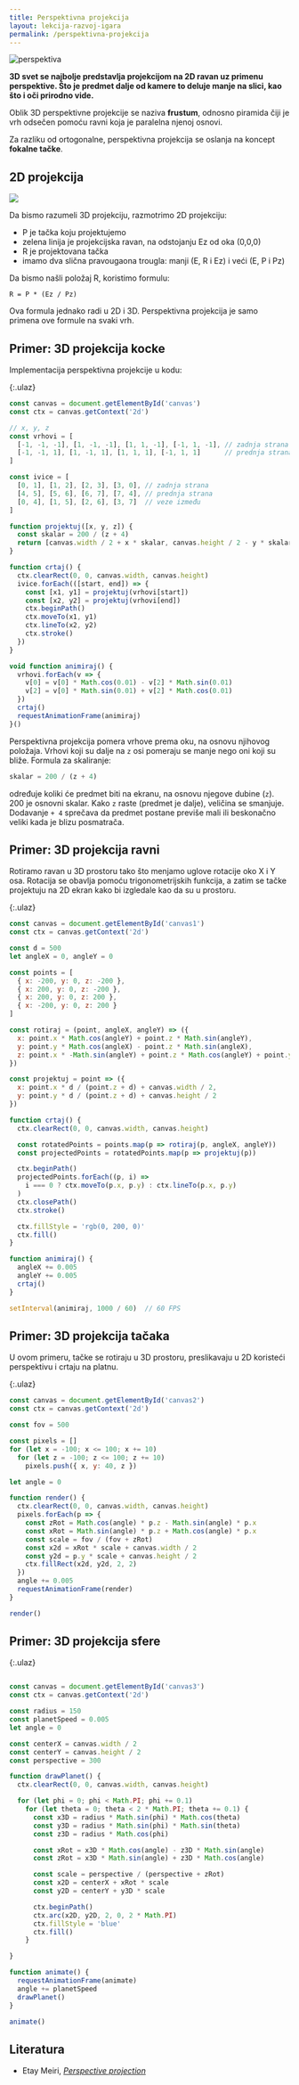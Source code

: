 ```yaml
---
title: Perspektivna projekcija
layout: lekcija-razvoj-igara
permalink: /perspektivna-projekcija
---
```


![perspektiva](/images/razvoj-igara/perspektiva.png)

<!-- ![](/images/razvoj-igara/ViewFrustum.svg) -->

**3D svet se najbolje predstavlja projekcijom na 2D ravan uz primenu perspektive. Što je predmet dalje od kamere to deluje manje na slici, kao što i oči prirodno vide.**

Oblik 3D perspektivne projekcije se naziva **frustum**, odnosno piramida čiji je vrh odsečen pomoću ravni koja je paralelna njenoj osnovi.

Za razliku od ortogonalne, perspektivna projekcija se oslanja na koncept **fokalne tačke**. 

<!-- ## Matrica projekcije

Najjednostavnija matrica perspektivne projekcije:

```
[ 1  0  0  0
  0  1  0  0
  0  0  1  0
  0  0 -1  0 ]
``` -->

## 2D projekcija

![](/images/razvoj-igara/PerspDiagram.svg)

Da bismo razumeli 3D projekciju, razmotrimo 2D projekciju:

- P je tačka koju projektujemo 
- zelena linija je projekcijska ravan, na odstojanju Ez od oka (0,0,0)
- R je projektovana tačka
- imamo dva slična pravougaona trougla: manji (E, R i Ez) i veći (E, P i Pz) 

Da bismo našli položaj R, koristimo formulu:

```
R = P * (Ez / Pz)
```

Ova formula jednako radi u 2D i 3D. Perspektivna projekcija je samo primena ove formule na svaki vrh.

## Primer: 3D projekcija kocke

Implementacija perspektivna projekcije u kodu:

{:.ulaz}
```js
const canvas = document.getElementById('canvas')
const ctx = canvas.getContext('2d')

// x, y, z
const vrhovi = [
  [-1, -1, -1], [1, -1, -1], [1, 1, -1], [-1, 1, -1], // zadnja strana
  [-1, -1, 1], [1, -1, 1], [1, 1, 1], [-1, 1, 1]      // prednja strana
]

const ivice = [
  [0, 1], [1, 2], [2, 3], [3, 0], // zadnja strana
  [4, 5], [5, 6], [6, 7], [7, 4], // prednja strana
  [0, 4], [1, 5], [2, 6], [3, 7]  // veze između
]

function projektuj([x, y, z]) {
  const skalar = 200 / (z + 4)
  return [canvas.width / 2 + x * skalar, canvas.height / 2 - y * skalar]
}

function crtaj() {
  ctx.clearRect(0, 0, canvas.width, canvas.height)
  ivice.forEach(([start, end]) => {
    const [x1, y1] = projektuj(vrhovi[start])
    const [x2, y2] = projektuj(vrhovi[end])
    ctx.beginPath()
    ctx.moveTo(x1, y1)
    ctx.lineTo(x2, y2)
    ctx.stroke()
  })
}

void function animiraj() {
  vrhovi.forEach(v => {
    v[0] = v[0] * Math.cos(0.01) - v[2] * Math.sin(0.01)
    v[2] = v[0] * Math.sin(0.01) + v[2] * Math.cos(0.01)
  })
  crtaj()
  requestAnimationFrame(animiraj)
}()
```

Perspektivna projekcija pomera vrhove prema oku, na osnovu njihovog položaja. Vrhovi koji su dalje na `z` osi pomeraju se manje nego oni koji su bliže. Formula za skaliranje:

```js
skalar = 200 / (z + 4) 
```

određuje koliki će predmet biti na ekranu, na osnovu njegove dubine (`z`). 200 je osnovni skalar. Kako `z` raste (predmet je dalje), veličina se smanjuje. Dodavanje `+ 4` sprečava da predmet postane previše mali ili beskonačno veliki kada je blizu posmatrača.

## Primer: 3D projekcija ravni

Rotiramo ravan u 3D prostoru tako što menjamo uglove rotacije oko X i Y osa. Rotacija se obavlja pomoću trigonometrijskih funkcija, a zatim se tačke projektuju na 2D ekran kako bi izgledale kao da su u prostoru. 

{:.ulaz}
```js
const canvas = document.getElementById('canvas1')
const ctx = canvas.getContext('2d')

const d = 500
let angleX = 0, angleY = 0

const points = [
  { x: -200, y: 0, z: -200 },
  { x: 200, y: 0, z: -200 },
  { x: 200, y: 0, z: 200 },
  { x: -200, y: 0, z: 200 }
]

const rotiraj = (point, angleX, angleY) => ({
  x: point.x * Math.cos(angleY) + point.z * Math.sin(angleY),
  y: point.y * Math.cos(angleX) - point.z * Math.sin(angleX),
  z: point.x * -Math.sin(angleY) + point.z * Math.cos(angleY) + point.y * Math.sin(angleX)
})

const projektuj = point => ({
  x: point.x * d / (point.z + d) + canvas.width / 2,
  y: point.y * d / (point.z + d) + canvas.height / 2
})

function crtaj() {
  ctx.clearRect(0, 0, canvas.width, canvas.height)

  const rotatedPoints = points.map(p => rotiraj(p, angleX, angleY))
  const projectedPoints = rotatedPoints.map(p => projektuj(p))

  ctx.beginPath()
  projectedPoints.forEach((p, i) =>
    i === 0 ? ctx.moveTo(p.x, p.y) : ctx.lineTo(p.x, p.y)
  )
  ctx.closePath()
  ctx.stroke()

  ctx.fillStyle = 'rgb(0, 200, 0)'
  ctx.fill()
}

function animiraj() {
  angleX += 0.005
  angleY += 0.005
  crtaj()
}

setInterval(animiraj, 1000 / 60)  // 60 FPS
```

## Primer: 3D projekcija tačaka

U ovom primeru, tačke se rotiraju u 3D prostoru, preslikavaju u 2D koristeći perspektivu i crtaju na platnu. 

{:.ulaz}
```js
const canvas = document.getElementById('canvas2')
const ctx = canvas.getContext('2d')

const fov = 500

const pixels = []
for (let x = -100; x <= 100; x += 10)
  for (let z = -100; z <= 100; z += 10)
    pixels.push({ x, y: 40, z })

let angle = 0

function render() {
  ctx.clearRect(0, 0, canvas.width, canvas.height)
  pixels.forEach(p => {
    const zRot = Math.cos(angle) * p.z - Math.sin(angle) * p.x
    const xRot = Math.sin(angle) * p.z + Math.cos(angle) * p.x
    const scale = fov / (fov + zRot)
    const x2d = xRot * scale + canvas.width / 2
    const y2d = p.y * scale + canvas.height / 2
    ctx.fillRect(x2d, y2d, 2, 2)
  })
  angle += 0.005
  requestAnimationFrame(render)
}

render()
```

## Primer: 3D projekcija sfere

{:.ulaz}
```js

const canvas = document.getElementById('canvas3')
const ctx = canvas.getContext('2d')

const radius = 150
const planetSpeed = 0.005
let angle = 0

const centerX = canvas.width / 2
const centerY = canvas.height / 2
const perspective = 300

function drawPlanet() {
  ctx.clearRect(0, 0, canvas.width, canvas.height)

  for (let phi = 0; phi < Math.PI; phi += 0.1)
    for (let theta = 0; theta < 2 * Math.PI; theta += 0.1) {
      const x3D = radius * Math.sin(phi) * Math.cos(theta)
      const y3D = radius * Math.sin(phi) * Math.sin(theta)
      const z3D = radius * Math.cos(phi)

      const xRot = x3D * Math.cos(angle) - z3D * Math.sin(angle)
      const zRot = x3D * Math.sin(angle) + z3D * Math.cos(angle)

      const scale = perspective / (perspective + zRot)
      const x2D = centerX + xRot * scale
      const y2D = centerY + y3D * scale

      ctx.beginPath()
      ctx.arc(x2D, y2D, 2, 0, 2 * Math.PI)
      ctx.fillStyle = 'blue'
      ctx.fill()
    }

}

function animate() {
  requestAnimationFrame(animate)
  angle += planetSpeed
  drawPlanet()
}

animate()
```

## Literatura

- Etay Meiri, [*Perspective projection*](https://ogldev.org/www/tutorial12/tutorial12.html)